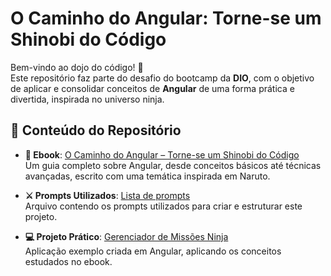 # O Caminho do Angular: Torne-se um Shinobi do Código

Bem-vindo ao dojo do código! 🥷  
Este repositório faz parte do desafio do bootcamp da **DIO**, com o objetivo de aplicar e consolidar conceitos de **Angular** de uma forma prática e divertida, inspirada no universo ninja.

## 📘 Conteúdo do Repositório

- **📖 Ebook**: [O Caminho do Angular – Torne-se um Shinobi do Código](./ebook/O_Caminho_do_Angular_Torne_se_um_Shinobi_do_codigo.pdf)  
  Um guia completo sobre Angular, desde conceitos básicos até técnicas avançadas, escrito com uma temática inspirada em Naruto.

- **⚔️ Prompts Utilizados**: [Lista de prompts](./prompts/prompts-utilizados.md)  
  Arquivo contendo os prompts utilizados para criar e estruturar este projeto.

- **💻 Projeto Prático**: [Gerenciador de Missões Ninja](./projeto-angular/)  
  Aplicação exemplo criada em Angular, aplicando os conceitos estudados no ebook.

